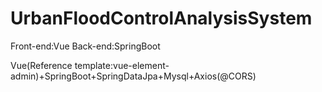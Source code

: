 # UrbanFloodControlAnalysisSystem
Front-end:Vue   Back-end:SpringBoot 

Vue(Reference template:vue-element-admin)+SpringBoot+SpringDataJpa+Mysql+Axios(@CORS)
